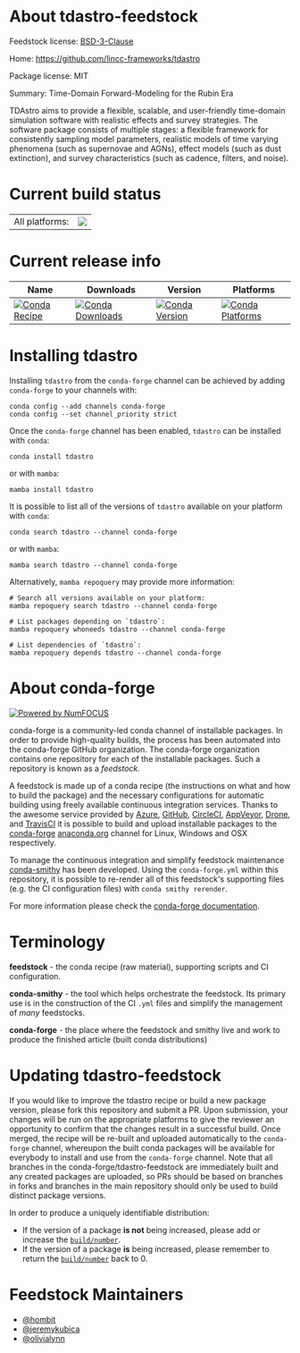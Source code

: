 About tdastro-feedstock
=======================

Feedstock license: [BSD-3-Clause](https://github.com/conda-forge/tdastro-feedstock/blob/main/LICENSE.txt)

Home: https://github.com/lincc-frameworks/tdastro

Package license: MIT

Summary: Time-Domain Forward-Modeling for the Rubin Era

TDAstro aims to provide a flexible, scalable, and user-friendly time-domain
simulation software with realistic effects and survey strategies. The software
package consists of multiple stages: a flexible framework for consistently
sampling model parameters, realistic models of time varying phenomena (such as
supernovae and AGNs), effect models (such as dust extinction), and survey
characteristics (such as cadence, filters, and noise).


Current build status
====================


<table><tr><td>All platforms:</td>
    <td>
      <a href="https://dev.azure.com/conda-forge/feedstock-builds/_build/latest?definitionId=26382&branchName=main">
        <img src="https://dev.azure.com/conda-forge/feedstock-builds/_apis/build/status/tdastro-feedstock?branchName=main">
      </a>
    </td>
  </tr>
</table>

Current release info
====================

| Name | Downloads | Version | Platforms |
| --- | --- | --- | --- |
| [![Conda Recipe](https://img.shields.io/badge/recipe-tdastro-green.svg)](https://anaconda.org/conda-forge/tdastro) | [![Conda Downloads](https://img.shields.io/conda/dn/conda-forge/tdastro.svg)](https://anaconda.org/conda-forge/tdastro) | [![Conda Version](https://img.shields.io/conda/vn/conda-forge/tdastro.svg)](https://anaconda.org/conda-forge/tdastro) | [![Conda Platforms](https://img.shields.io/conda/pn/conda-forge/tdastro.svg)](https://anaconda.org/conda-forge/tdastro) |

Installing tdastro
==================

Installing `tdastro` from the `conda-forge` channel can be achieved by adding `conda-forge` to your channels with:

```
conda config --add channels conda-forge
conda config --set channel_priority strict
```

Once the `conda-forge` channel has been enabled, `tdastro` can be installed with `conda`:

```
conda install tdastro
```

or with `mamba`:

```
mamba install tdastro
```

It is possible to list all of the versions of `tdastro` available on your platform with `conda`:

```
conda search tdastro --channel conda-forge
```

or with `mamba`:

```
mamba search tdastro --channel conda-forge
```

Alternatively, `mamba repoquery` may provide more information:

```
# Search all versions available on your platform:
mamba repoquery search tdastro --channel conda-forge

# List packages depending on `tdastro`:
mamba repoquery whoneeds tdastro --channel conda-forge

# List dependencies of `tdastro`:
mamba repoquery depends tdastro --channel conda-forge
```


About conda-forge
=================

[![Powered by
NumFOCUS](https://img.shields.io/badge/powered%20by-NumFOCUS-orange.svg?style=flat&colorA=E1523D&colorB=007D8A)](https://numfocus.org)

conda-forge is a community-led conda channel of installable packages.
In order to provide high-quality builds, the process has been automated into the
conda-forge GitHub organization. The conda-forge organization contains one repository
for each of the installable packages. Such a repository is known as a *feedstock*.

A feedstock is made up of a conda recipe (the instructions on what and how to build
the package) and the necessary configurations for automatic building using freely
available continuous integration services. Thanks to the awesome service provided by
[Azure](https://azure.microsoft.com/en-us/services/devops/), [GitHub](https://github.com/),
[CircleCI](https://circleci.com/), [AppVeyor](https://www.appveyor.com/),
[Drone](https://cloud.drone.io/welcome), and [TravisCI](https://travis-ci.com/)
it is possible to build and upload installable packages to the
[conda-forge](https://anaconda.org/conda-forge) [anaconda.org](https://anaconda.org/)
channel for Linux, Windows and OSX respectively.

To manage the continuous integration and simplify feedstock maintenance
[conda-smithy](https://github.com/conda-forge/conda-smithy) has been developed.
Using the ``conda-forge.yml`` within this repository, it is possible to re-render all of
this feedstock's supporting files (e.g. the CI configuration files) with ``conda smithy rerender``.

For more information please check the [conda-forge documentation](https://conda-forge.org/docs/).

Terminology
===========

**feedstock** - the conda recipe (raw material), supporting scripts and CI configuration.

**conda-smithy** - the tool which helps orchestrate the feedstock.
                   Its primary use is in the construction of the CI ``.yml`` files
                   and simplify the management of *many* feedstocks.

**conda-forge** - the place where the feedstock and smithy live and work to
                  produce the finished article (built conda distributions)


Updating tdastro-feedstock
==========================

If you would like to improve the tdastro recipe or build a new
package version, please fork this repository and submit a PR. Upon submission,
your changes will be run on the appropriate platforms to give the reviewer an
opportunity to confirm that the changes result in a successful build. Once
merged, the recipe will be re-built and uploaded automatically to the
`conda-forge` channel, whereupon the built conda packages will be available for
everybody to install and use from the `conda-forge` channel.
Note that all branches in the conda-forge/tdastro-feedstock are
immediately built and any created packages are uploaded, so PRs should be based
on branches in forks and branches in the main repository should only be used to
build distinct package versions.

In order to produce a uniquely identifiable distribution:
 * If the version of a package **is not** being increased, please add or increase
   the [``build/number``](https://docs.conda.io/projects/conda-build/en/latest/resources/define-metadata.html#build-number-and-string).
 * If the version of a package **is** being increased, please remember to return
   the [``build/number``](https://docs.conda.io/projects/conda-build/en/latest/resources/define-metadata.html#build-number-and-string)
   back to 0.

Feedstock Maintainers
=====================

* [@hombit](https://github.com/hombit/)
* [@jeremykubica](https://github.com/jeremykubica/)
* [@olivialynn](https://github.com/olivialynn/)


<!-- dummy commit to enable rerendering -->

